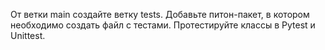 От ветки main создайте ветку tests.
Добавьте питон-пакет, в котором необходимо создать файл с тестами.
Протестируйте классы в Pytest и Unittest.
